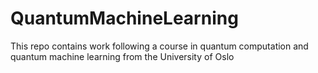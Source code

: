 # QuantumMachineLearning
This repo contains work following a course in quantum computation and quantum machine learning from the University of Oslo
